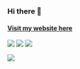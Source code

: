 ### Hi there 👋

#### [Visit my website here](https://simonbelete.com)

[<img src="https://img.shields.io/badge/Telegram-2CA5E0?style=for-the-badge&logo=telegram&logoColor=white">](https://t.me/simon_belete)
[<img src="https://img.shields.io/badge/Codepen-000000?style=for-the-badge&logo=codepen&logoColor=white">](https://codepen.io/simonbelete/pens/public)
[<img src="https://img.shields.io/badge/linkedin-%230077B5.svg?style=for-the-badge&logo=linkedin&logoColor=white">](https://www.linkedin.com/in/simonbelete)

![](https://komarev.com/ghpvc/?username=Simonbelete)

<!--
**Simonbelete/simonbelete** is a ✨ _special_ ✨ repository because its `README.md` (this file) appears on your GitHub profile.

Here are some ideas to get you started:

- 🔭 I’m currently working on ...
- 🌱 I’m currently learning ...
- 👯 I’m looking to collaborate on ...
- 🤔 I’m looking for help with ...
- 💬 Ask me about ...
- 📫 How to reach me: ...
- 😄 Pronouns: ...
- ⚡ Fun fact: ...
-->
